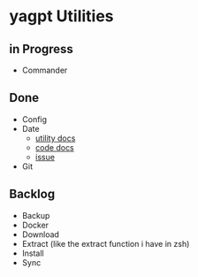 # yagpt Utilities

## in Progress
- Commander

## Done
- Config
- Date
    - [utility docs](../documentation/classes/_utils_nodejs_date_index_.udateutility.html)
    - [code docs](../documentation/classes/_utils_nodejs_date_index_.udateutility.html)
    - [issue]()
- Git

## Backlog
- Backup
- Docker
- Download
- Extract (like the extract function i have in zsh)
- Install
- Sync
